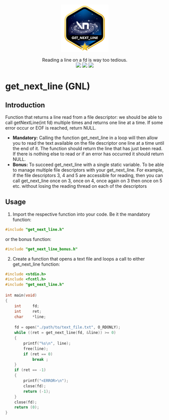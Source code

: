 <br/>
<p align="center">
    <img src="https://github.com/chrisdelmoro/get_next_line/blob/main/resources/repo/get_next_linem.png" alt="Logo" width="150" height="150">

  <p align="center">
    Reading a line on a fd is way too tedious.
    <br/>
    <img src="https://img.shields.io/badge/Mandatory-OK-brightgreen"/>
    <img src="https://img.shields.io/badge/Bonus-OK-brightgreen"/>
    <img src="https://img.shields.io/badge/Final%20Score-125-blue"/>
  </p>
</p>

# get_next_line (GNL)
## Introduction
Function that returns a line read from a file descriptor: we should be able to call getNextLine(int fd) multiple times and returns one line at a time. If some error occur or EOF is reached, return NULL.

* **Mandatory:** Calling the function get_next_line in a loop will then allow you to read the text available on the file descriptor one line at a time until the end of it. The function should return the line that has just been read. If there is nothing else to read or if an error has occurred it should return NULL.
* **Bonus:** To succeed get_next_line with a single static variable. To be able to manage multiple file descriptors with your get_next_line. For example, if the file descriptors 3, 4 and 5 are accessible for reading, then you can call get_next_line once on 3, once on 4, once again on 3 then once on 5 etc. without losing the reading thread on each of the descriptors

## Usage
1. Import the respective function into your code. Be it the mandatory function:
```c
#include "get_next_line.h"
```
or the bonus function:
```c
#include "get_next_line_bonus.h"
```

2. Create a function that opens a text file and loops a call to either get_next_line function:
```c
#include <stdio.h>
#include <fcntl.h>
#include "get_next_line.h"

int	main(void)
{
	int     fd;
	int     ret;
	char    *line;

	fd = open("./path/to/text_file.txt", O_RDONLY);
	while ((ret = get_next_line(fd, &line)) >= 0)
	{
		printf("%s\n", line);
		free(line);
		if (ret == 0)
			break ;
	}
	if (ret == -1)
	{
		printf("<ERROR>\n");
		close(fd);
		return (-1);
	}
	close(fd);
	return (0);
}
```
